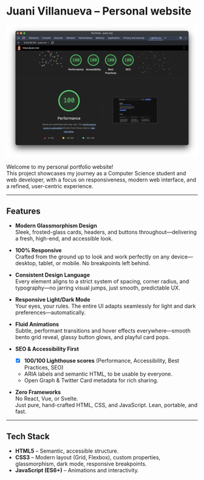 # Juani Villanueva – Personal website

![Lighthouse 100/100 Audit](assets/images/lighthouse_100_audit.jpg)

Welcome to my personal portfolio website!  
This project showcases my journey as a Computer Science student and web developer, with a focus on responsiveness, modern web interface, and a refined, user-centric experience.

---

## Features

- **Modern Glassmorphism Design**  
  Sleek, frosted-glass cards, headers, and buttons throughout—delivering a fresh, high-end, and accessible look.

- **100% Responsive**  
  Crafted from the ground up to look and work perfectly on any device—desktop, tablet, or mobile. No breakpoints left behind.

- **Consistent Design Language**  
  Every element aligns to a strict system of spacing, corner radius, and typography—no jarring visual jumps, just smooth, predictable UX.

- **Responsive Light/Dark Mode**  
  Your eyes, your rules. The entire UI adapts seamlessly for light and dark preferences—automatically.

- **Fluid Animations**  
  Subtle, performant transitions and hover effects everywhere—smooth bento grid reveal, glassy button glows, and playful card pops.

- **SEO & Accessibility First**  
  - [x] **100/100 Lighthouse scores** (Performance, Accessibility, Best Practices, SEO)  
  - ARIA labels and semantic HTML, to be usable by everyone.
  - Open Graph & Twitter Card metadata for rich sharing.

- **Zero Frameworks**  
  No React, Vue, or Svelte.  
  Just pure, hand-crafted HTML, CSS, and JavaScript. Lean, portable, and fast.

---

## Tech Stack

- **HTML5** – Semantic, accessible structure.
- **CSS3** – Modern layout (Grid, Flexbox), custom properties, glassmorphism, dark mode, responsive breakpoints.
- **JavaScript (ES6+)** – Animations and interactivity.
